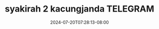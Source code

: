--- 
title: "syakirah 2 kacungjanda TELEGRAM"
description: "video  video bokep syakirah 2 kacungjanda TELEGRAM      "
date: 2024-07-20T07:28:13-08:00
file_code: "l14ek11jbo74"
draft: false
cover: "3aik5f821idam5a1.jpg"
tags: ["syakirah", "kacungjanda", "TELEGRAM", "bokep-indo", "bokep-viral", "bokep-ig"]
length: 219
fld_id: "1391200"
foldername: ".SYAKIRAHHIJABTIKTOK14Video"
categories: [".SYAKIRAHHIJABTIKTOK14Video"]
views: 209
---